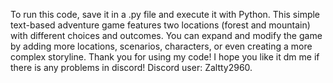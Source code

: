To run this code, save it in a .py file and execute it with Python.
This simple text-based adventure game features two locations (forest and mountain) with different choices and outcomes. 
 You can expand and modify the game by adding more locations, scenarios, characters, or even creating a more complex storyline.
Thank you for using my code! 
I hope you like it dm me if there is any problems in discord!
Discord user: Zaltty2960.
